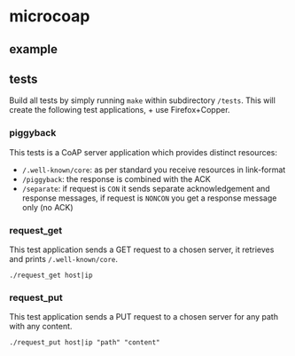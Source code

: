 # microcoap

## example

## tests

Build all tests by simply running `make` within subdirectory `/tests`.
This will create the following test applications, + use Firefox+Copper.

### piggyback

This tests is a CoAP server application which provides distinct resources:

- `/.well-known/core`: as per standard you receive resources in link-format
- `/piggyback`: the response is combined with the ACK
- `/separate`: if request is `CON` it sends separate acknowledgement and response messages, if request is `NONCON` you get a response message only (no ACK)

### request_get

This test application sends a GET request to a chosen server, it retrieves and prints `/.well-known/core`.

```
./request_get host|ip
```

### request_put

This test application sends a PUT request to a chosen server for any path with any content.

```
./request_put host|ip "path" "content"
```

